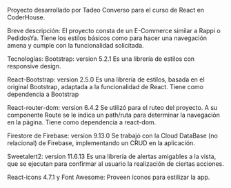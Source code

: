 Proyecto desarrollado por Tadeo Converso para el curso de React en CoderHouse.

Breve descripción:
El proyecto consta de un E-Commerce similar a Rappi o PedidosYa.
Tiene los estilos básicos como para hacer una navegación amena y cumple con la funcionalidad solicitada.

Tecnologías:
Bootstrap: version 5.2.1
Es una librería de estilos con responsive design.

React-Bootstrap: version 2.5.0
Es una librería de estilos, basada en el original Bootstrap, adaptada a la funcionalidad de React. Tiene como dependencia a Bootstrap

React-router-dom: version 6.4.2
Se utilizó para el ruteo del proyecto. A su componente Route se le indica un path/ruta para determinar la navegación en la página. Tiene como dependencia a react-dom.

Firestore de Firebase: version 9.13.0
Se trabajó con la Cloud DataBase (no relacional) de Firebase, implementando un CRUD en la aplicación.

Sweetalert2: version 11.6.13
Es una librería de alertas amigables a la vista, que se ejecutan para confirmar al usuario la realización de ciertas acciones.

React-icons 4.7.1 y Font Awesome: 
Proveen íconos para estilizar la app.


